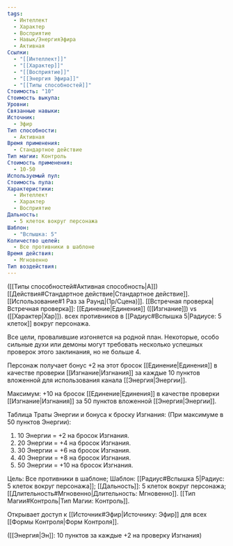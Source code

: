 ```yaml
---
tags:
  - Интеллект
  - Характер
  - Восприятие
  - Навык/ЭнергияЭфира
  - Активная
Ссылки:
  - "[[Интеллект]]"
  - "[[Характер]]"
  - "[[Восприятие]]"
  - "[[Энергия Эфира]]"
  - "[[Типы способностей]]"
Стоимость: "10"
Стоимость выкупа: 
Уровни: 
Связанные навыки: 
Источник:
  - Эфир
Тип способности:
  - Активная
Время применения:
  - Стандартное действие
Тип магии: Контроль
Стоимость применения:
  - 10-50
Используемый пул: 
Стоимость пула: 
Характеристики:
  - Интеллект
  - Характер
  - Восприятие
Дальность:
  - 5 клеток вокруг персонажа
Шаблон:
  - "Вспышка: 5"
Количество целей:
  - Все противники в шаблоне
Время действия:
  - Мгновенно
Тип воздействия:
---
```

([[Типы способностей#Активная способность|А]]) [[Действия#Стандартное действие|Стандартное действие]]. [[Использование#1 Раз за Раунд|(1р/Сцена)]]. [[Встречная проверка|Встречная проверка]]: [[Единение|Единения]] ([[Изгнание]]) vs ([[Характер|Хар]]). всех противников в [[Радиус#Вспышка 5|Радиусе: 5 клеток]] вокруг персонажа. 

Все цели, провалившие изгоняется на родной план. Некоторые, особо сильные духи или демоны  могут требовать несколько успешных проверок этого заклинания, но не больше 4.

Персонаж получает бонус +2 на этот бросок [[Единение|Единения]] в качестве проверки [[Изгнание|Изгнания]] за каждые 10 пунктов вложенной для использования канала [[Энергия|Энергии]]. 

Максимум: +10 на бросок [[Единение|Единения]] в качестве проверки [[Изгнание|Изгнания]] за 50 пунктов вложенной [[Энергия|Энергии]]. 

Таблица Траты Энергии и бонуса к броску Изгнания:
(При максимуме в 50 пунктов Энергии):

1. 10 Энергии = +2 на бросок Изгнания.
2. 20 Энергии = +4 на бросок Изгнания.
3. 30 Энергии = +6 на бросок Изгнания.
4. 40 Энергии = +8 на бросок Изгнания. 
5. 50 Энергии = +10 на бросок Изгнания.

Цель: Все противники в шаблоне; Шаблон: [[Радиус#Вспышка 5|Радиус: 5 клеток вокруг персонажа]]; [[Дальность]]: 5 клеток вокруг персонажа; [[Длительность#Мгновенно|Длительность: Мгновенно]]. 
[[Тип Магии#Контроль|Тип Магии: Контроль]]. 

Открывает доступ к [[Источник#Эфир|Источнику: Эфир]] для всех [[Формы Контроля|Форм Контроля]]. 

([[Энергия|Эн]]: 10 пунктов за каждые +2 на проверку Изгнания)
